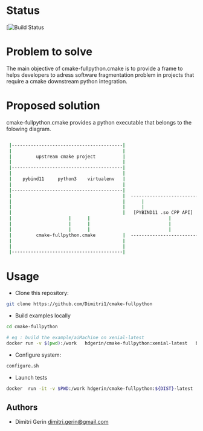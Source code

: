 # Status

[![Build Status](https://github.com/Dimitri1/cmake-fullpython/actions/workflows/main.yml/badge.svg)

# Problem to solve

The main objective of cmake-fullpython.cmake is
to provide a frame to helps developers to adress software
fragmentation problem in projects that require
a cmake downstream python integration.

# Proposed solution

cmake-fullpython.cmake provides a python executable
that belongs to the folowing diagram.

```bash

 |-----------------------------------------|
 |                                         |
 |         upstream cmake project          |
 |                                         |
 |-----------------------------------------|
 |                                         |
 |    pybind11     python3    virtualenv   | 
 |                                         |
 |-----------------------------------------|
 |                                         |  ----------------------------------
 |                                         |      |                             |
 |                                         |      |                             |
 |                                         |   [PYBIND11 .so CPP API]     [cmakeHook.py] (upstram CMAKE variables)
 |					   |      |                    	        |
 |					   |      |                    	        |
 |					   |      |                    	        |
 |         cmake-fullpython.cmake          |  -------------------------------------------> [venv/bin/python]
 |                                         |                                               | ../site-packages/pipPackages..
 |                                         |                                                                 /...     
 |-----------------------------------------|
 ```


# Usage

- Clone this repository:

```bash
git clone https://github.com/Dimitri1/cmake-fullpython
```

- Build examples locally

```bash
cd cmake-fullpython

# eg : build the example/aiMachine on xenial-latest
docker run -v $(pwd):/work   hdgerin/cmake-fullpython:xenial-latest   bash -c "mkdir -p /tmp/build /tmp/install && cd /tmp/build && cmake -DINSTALL=/tmp/install  /work/examples/aiMachine/ && make && ctest -V"
```

- Configure system:

```bash
configure.sh
```

- Launch tests

```bash
docker  run -it -v $PWD:/work hdgerin/cmake-fullpython:${DIST}-latest  bash -c "mkdir  /tmp/build /tmp/install && cd /tmp/build && cmake -DINSTALL=/tmp/install  /work/examples/[exampleDir] && make && ctest -V"
```


## Authors

- Dimitri Gerin <dimitri.gerin@gmail.com>
